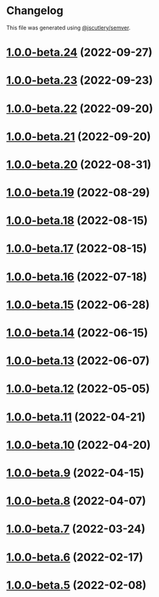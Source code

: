# Changelog

This file was generated using [@jscutlery/semver](https://github.com/jscutlery/semver).

# [1.0.0-beta.24](https://github.com/sebgroup/green/compare/@sebgroup/green-react-charts@1.0.0-beta.23...@sebgroup/green-react-charts@1.0.0-beta.24) (2022-09-27)



# [1.0.0-beta.23](https://github.com/sebgroup/green/compare/@sebgroup/green-react-charts@1.0.0-beta.22...@sebgroup/green-react-charts@1.0.0-beta.23) (2022-09-23)



# [1.0.0-beta.22](https://github.com/sebgroup/green/compare/@sebgroup/green-react-charts@1.0.0-beta.21...@sebgroup/green-react-charts@1.0.0-beta.22) (2022-09-20)



# [1.0.0-beta.21](https://github.com/sebgroup/green/compare/@sebgroup/green-react-charts@1.0.0-beta.20...@sebgroup/green-react-charts@1.0.0-beta.21) (2022-09-20)



# [1.0.0-beta.20](https://github.com/sebgroup/green/compare/@sebgroup/green-react-charts@1.0.0-beta.19...@sebgroup/green-react-charts@1.0.0-beta.20) (2022-08-31)



# [1.0.0-beta.19](https://github.com/sebgroup/green/compare/@sebgroup/green-react-charts@1.0.0-beta.18...@sebgroup/green-react-charts@1.0.0-beta.19) (2022-08-29)



# [1.0.0-beta.18](https://github.com/sebgroup/green/compare/@sebgroup/green-react-charts@1.0.0-beta.17...@sebgroup/green-react-charts@1.0.0-beta.18) (2022-08-15)



# [1.0.0-beta.17](https://github.com/sebgroup/green/compare/@sebgroup/green-react-charts@1.0.0-beta.16...@sebgroup/green-react-charts@1.0.0-beta.17) (2022-08-15)



# [1.0.0-beta.16](https://github.com/sebgroup/green/compare/@sebgroup/green-react-charts@1.0.0-beta.15...@sebgroup/green-react-charts@1.0.0-beta.16) (2022-07-18)



# [1.0.0-beta.15](https://github.com/sebgroup/green/compare/@sebgroup/green-react-charts@1.0.0-beta.14...@sebgroup/green-react-charts@1.0.0-beta.15) (2022-06-28)



# [1.0.0-beta.14](https://github.com/sebgroup/green/compare/@sebgroup/green-react-charts@1.0.0-beta.13...@sebgroup/green-react-charts@1.0.0-beta.14) (2022-06-15)



# [1.0.0-beta.13](https://github.com/sebgroup/green/compare/@sebgroup/green-react-charts@1.0.0-beta.12...@sebgroup/green-react-charts@1.0.0-beta.13) (2022-06-07)



# [1.0.0-beta.12](https://github.com/sebgroup/green/compare/@sebgroup/green-react-charts@1.0.0-beta.11...@sebgroup/green-react-charts@1.0.0-beta.12) (2022-05-05)



# [1.0.0-beta.11](https://github.com/sebgroup/green/compare/@sebgroup/green-react-charts@1.0.0-beta.10...@sebgroup/green-react-charts@1.0.0-beta.11) (2022-04-21)



# [1.0.0-beta.10](https://github.com/sebgroup/green/compare/@sebgroup/green-react-charts@1.0.0-beta.9...@sebgroup/green-react-charts@1.0.0-beta.10) (2022-04-20)



# [1.0.0-beta.9](https://github.com/sebgroup/green/compare/@sebgroup/green-react-charts@1.0.0-beta.8...@sebgroup/green-react-charts@1.0.0-beta.9) (2022-04-15)



# [1.0.0-beta.8](https://github.com/sebgroup/green/compare/@sebgroup/green-react-charts@1.0.0-beta.7...@sebgroup/green-react-charts@1.0.0-beta.8) (2022-04-07)



# [1.0.0-beta.7](https://github.com/sebgroup/green/compare/@sebgroup/green-react-charts@1.0.0-beta.6...@sebgroup/green-react-charts@1.0.0-beta.7) (2022-03-24)



# [1.0.0-beta.6](https://github.com/sebgroup/green/compare/@sebgroup/green-react-charts@1.0.0-beta.5...@sebgroup/green-react-charts@1.0.0-beta.6) (2022-02-17)



# [1.0.0-beta.5](https://github.com/sebgroup/green/compare/@sebgroup/green-react-charts@1.0.0-beta.4...@sebgroup/green-react-charts@1.0.0-beta.5) (2022-02-08)

